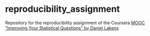# reproducibility_assignment
Repository for the reproducibility assignment of the Coursera [MOOC "Improving Your Statistical Questions" by Daniel Lakens](https://www.coursera.org/learn/improving-statistical-questions/)

